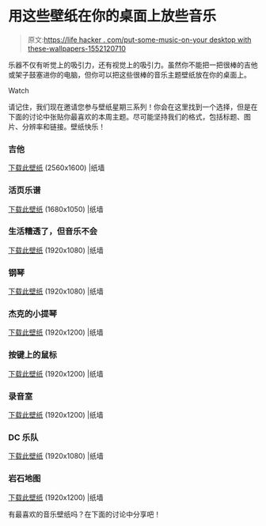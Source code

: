 # 用这些壁纸在你的桌面上放些音乐

> 原文:[https://life hacker . com/put-some-music-on-your desktop with these-wallpapers-1552120710](https://lifehacker.com/put-some-music-on-your-desktop-with-these-wallpapers-1552120710)

乐器不仅有听觉上的吸引力，还有视觉上的吸引力。虽然你不能把一把很棒的吉他或架子鼓塞进你的电脑，但你可以把这些很棒的音乐主题壁纸放在你的桌面上。

Watch

请记住，我们现在邀请您参与壁纸星期三系列！你会在这里找到一个选择，但是在下面的讨论中张贴你最喜欢的本周主题。尽可能坚持我们的格式，包括标题、图片、分辨率和链接。壁纸快乐！

### 吉他

[下载此壁纸](http://thepaperwall.com/wallpaper.php?view=7fe17a6a81bc29feb5e9e92406ecbb74c23f2fd3) (2560x1600) |纸墙

### 活页乐谱

[下载此壁纸](http://thepaperwall.com/wallpaper.php?view=e64de467859c5c44ab623789f48b4bf328d1ff71) (1680x1050) |纸墙

### 生活糟透了，但音乐不会

[下载此壁纸](http://thepaperwall.com/wallpaper.php?view=161032d7e482831b83c3caf3bef37fb80637cb2d) (1920x1080) |纸墙

### 钢琴

[下载此壁纸](http://thepaperwall.com/wallpaper.php?view=9f5c3c305ff6442a263d94b48954939c5888bfe3) (1920x1080) |纸墙

### 杰克的小提琴

[下载此壁纸](http://thepaperwall.com/wallpaper.php?view=437f1dbd151462c313ffad6d29f0b4b0d24b3169) (1920x1200) |纸墙

### 按键上的鼠标

[下载此壁纸](http://thepaperwall.com/wallpaper.php?view=e1f7914b51b2164864ed462e28b2e067aef40bcb) (1920x1200) |纸墙

### 录音室

[下载此壁纸](http://thepaperwall.com/wallpaper.php?view=52f9ae6486ad717ac416e23841bb1eb118c193ec) (1920x1200) |纸墙

### DC 乐队

[下载此壁纸](http://thepaperwall.com/wallpaper.php?view=a7dcc56e3738ad5bee6c4d8eae808c434c2472a1) (1920x1080) |纸墙

### 岩石地图

[下载此壁纸](http://thepaperwall.com/wallpaper.php?view=8872995a793ac3d341318bb23c87ba07c2cc34c6) (1920x1200) |纸墙

有最喜欢的音乐壁纸吗？在下面的讨论中分享吧！